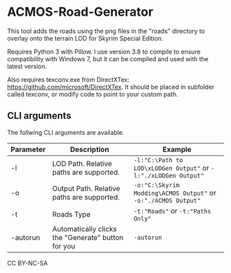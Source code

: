 # ACMOS-Road-Generator
This tool adds the roads using the png files in the "roads" directory to overlay onto the terrain LOD for Skyrim Special Edition.

Requires Python 3 with Pillow. I use version 3.8 to compile to ensure compatibility with Windows 7, but it can be compiled and used with the latest version.

Also requires texconv.exe from DirectXTex: https://github.com/microsoft/DirectXTex. It should be placed in subfolder called texconv, or modify code to point to your custom path.

## CLI arguments
The follwing CLI arguments are available.

| Parameter | Description                                        | Example                                                          |
|-----------|----------------------------------------------------|------------------------------------------------------------------|
| -l        | LOD Path. Relative paths are supported.            | `-l:"C:\Path to LOD\xLODGen Output"` or `-l:"./xLODGen Output"`  |
| -o        | Output Path. Relative paths are supported.         | `-o:"C:\Skyrim Modding\ACMOS Output"` or `-o:"./ACMOS Output"`   |
| -t        | Roads Type                                         | `-t:"Roads"` or `-t:"Paths Only"`                                |
| -autorun  | Automatically clicks the "Generate" button for you | `-autorun`                                                       |

CC BY-NC-SA
